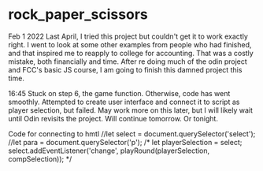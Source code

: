 # rock_paper_scissors
Feb 1 2022
Last April, I tried this project but couldn't get it to work exactly right. I went to look at some other examples from people who had finished, and that inspired me to reapply to college for accounting. That was a costly mistake, both financially and time. After re doing much of the odin project and FCC's basic JS course, I am going to finish this damned project this time.

16:45
Stuck on step 6, the game function. Otherwise, code has went smoothly. Attempted to create user interface and connect it to script as player selection, but failed. May work more on this later, but I will likely wait until Odin revisits the project. Will continue tomorrow. Or tonight.

Code for connecting to hmtl
//let select = document.querySelector('select');
//let para = document.querySelector('p');
/*
let playerSelection = select;
select.addEventListener('change', playRound(playerSelection, compSelection)); 
*/
